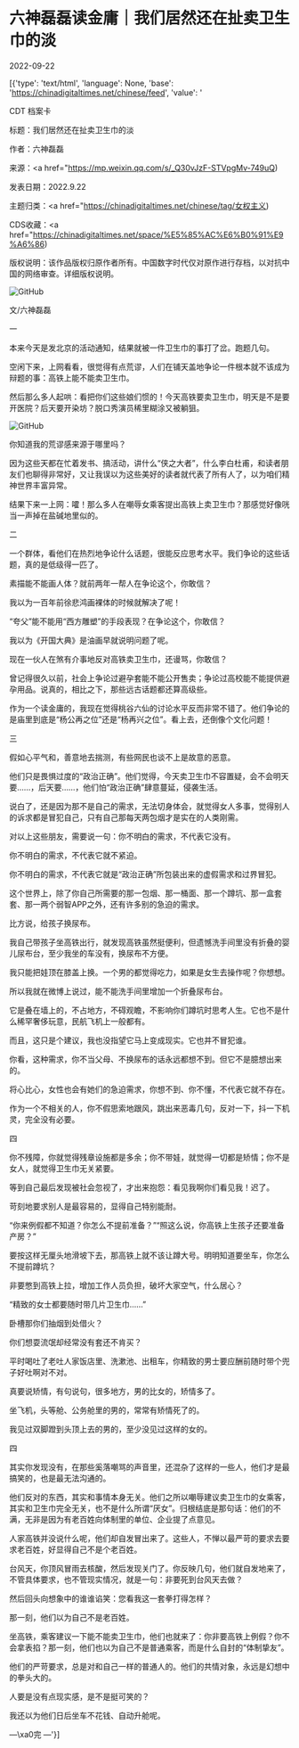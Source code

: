# 六神磊磊读金庸｜我们居然还在扯卖卫生巾的淡

2022-09-22

[{'type': 'text/html', 'language': None, 'base': 'https://chinadigitaltimes.net/chinese/feed', 'value': '

CDT 档案卡

标题：我们居然还在扯卖卫生巾的淡

作者：六神磊磊

来源：<a href="https://mp.weixin.qq.com/s/_Q30vJzF-STVpgMv-749uQ)

发表日期：2022.9.22

主题归类：<a href="https://chinadigitaltimes.net/chinese/tag/女权主义)

CDS收藏：<a href="https://chinadigitaltimes.net/space/%E5%85%AC%E6%B0%91%E9%A6%86)

版权说明：该作品版权归原作者所有。中国数字时代仅对原作进行存档，以对抗中国的网络审查。详细版权说明。





![GitHub](https://chinadigitaltimes.net/chinese/files/2022/09/image-1663841976548.png)

文/六神磊磊

一

本来今天是发北京的活动通知，结果就被一件卫生巾的事打了岔。跑题几句。

空闲下来，上网看看，很觉得有点荒谬，人们在铺天盖地争论一件根本就不该成为辩题的事：高铁上能不能卖卫生巾。

然后那么多人起哄：看把你们这些娘们惯的！今天高铁要卖卫生巾，明天是不是要开医院？后天要开染坊？脱口秀演员稀里糊涂又被躺狙。

![GitHub](https://chinadigitaltimes.net/chinese/files/2022/09/post-687396-632c382349d40.png)

你知道我的荒谬感来源于哪里吗？

因为这些天都在忙着发书、搞活动，讲什么“侠之大者”，什么李白杜甫，和读者朋友们也聊得非常好，又让我误以为这些美好的读者就代表了所有人了，以为咱们精神世界丰富异常。

结果下来一上网：嚯！那么多人在嘲辱女乘客提出高铁上卖卫生巾？那感觉好像咣当一声掉在盐碱地里似的。

二

一个群体，看他们在热烈地争论什么话题，很能反应思考水平。我们争论的这些话题，真的是低级得一匹了。

素描能不能画人体？就前两年一帮人在争论这个，你敢信？

我以为一百年前徐悲鸿画裸体的时候就解决了呢！

“夸父”能不能用“西方雕塑”的手段表现？在争论这个，你敢信？

我以为《开国大典》是油画早就说明问题了呢。

现在一伙人在煞有介事地反对高铁卖卫生巾，还谩骂，你敢信？

曾记得很久以前，社会上争论过避孕套能不能公开售卖；争论过高校能不能提供避孕用品。说真的，相比之下，那些远古话题都还算高级些。

作为一个读金庸的，我现在觉得桃谷六仙的讨论水平反而非常不错了。他们争论的是庙里到底是“杨公再之位”还是“杨再兴之位”。看上去，还倒像个文化问题！

三

假如心平气和，善意地去揣测，有些网民也谈不上是故意的恶意。

他们只是畏惧过度的“政治正确”。他们觉得，今天卖卫生巾不容置疑，会不会明天要……，后天要……，他们怕“政治正确”肆意蔓延，侵袭生活。

说白了，还是因为那不是自己的需求，无法切身体会，就觉得女人多事，觉得别人的诉求都是冒犯自己，只有自己那每天两包烟才是实在的人类刚需。

对以上这些朋友，需要说一句：你不明白的需求，不代表它没有。

你不明白的需求，不代表它就不紧迫。

你不明白的需求，不代表它就是“政治正确”所包装出来的虚假需求和过界冒犯。

这个世界上，除了你自己所需要的那一包烟、那一桶面、那一个蹲坑、那一盒套套、那一两个弱智APP之外，还有许多别的急迫的需求。

比方说，给孩子换尿布。

我自己带孩子坐高铁出行，就发现高铁虽然挺便利，但遗憾洗手间里没有折叠的婴儿尿布台，至少我坐的车没有，换尿布不方便。

我只能把娃顶在膝盖上换。一个男的都觉得吃力，如果是女生去操作呢？你想想。

所以我就在微博上说过，能不能洗手间里增加一个折叠尿布台。

它是叠在墙上的，不占地方，不碍观瞻，不影响你们蹲坑时思考人生。它也不是什么稀罕奢侈玩意，民航飞机上一般都有。

而且，这只是个建议，我也没指望它马上变成现实。它也并不冒犯谁。

你看，这种需求，你不当父母、不换尿布的话永远都想不到。但它不是臆想出来的。

将心比心，女性也会有她们的急迫需求，你想不到、你不懂，不代表它就不存在。

作为一个不相关的人，你不假思索地跟风，跳出来恶毒几句，反对一下，抖一下机灵，完全没有必要。

四

你不残障，你就觉得残章设施都是多余；你不带娃，就觉得一切都是矫情；你不是女人，就觉得卫生巾无关紧要。

等到自己最后发现被社会忽视了，才出来抱怨：看见我啊你们看见我！迟了。

苛刻地要求别人是最容易的，显得自己特别能耐。

“你来例假都不知道？你怎么不提前准备？”“照这么说，你高铁上生孩子还要准备产房？”

要按这样无厘头地滑坡下去，那高铁上就不该让蹲大号。明明知道要坐车，你怎么不提前蹲坑？

非要憋到高铁上拉，增加工作人员负担，破坏大家空气，什么居心？

“精致的女士都要随时带几片卫生巾……”

卧槽那你们抽烟到处借火？

你们想耍流氓却经常没有套还不肯买？

平时喝吐了老吐人家饭店里、洗漱池、出租车，你精致的男士要应酬前随时带个兜子好吐啊对不对。

真要说矫情，有句说句，很多地方，男的比女的，矫情多了。

坐飞机，头等舱、公务舱里的男的，常常有矫情死了的。

我见过双脚蹬到头顶上去的男的，至少没见过这样的女的。

四

其实你发现没有，在那些奚落嘲骂的声音里，还混杂了这样的一些人，他们才是最搞笑的，也是最无法沟通的。

他们反对的东西，其实和事情本身无关。他们之所以嘲辱建议卖卫生巾的女乘客，其实和卫生巾完全无关，也不是什么所谓“厌女”。归根结底是那句话：他们的不满，无非是因为有老百姓向体制里的单位、企业提了点意见。

人家高铁并没说什么呢，他们却自发冒出来了。这些人，不惮以最严苛的要求去要求老百姓，好显得自己不是个老百姓。

台风天，你顶风冒雨去核酸，然后发现关门了。你反映几句，他们就自发地来了，不管具体要求，也不管现实情况，就是一句：非要死到台风天去做？

然后回头向想象中的谁谁谄笑：您看我这一套拳打得怎样？

那一刻，他们以为自己不是老百姓。

坐高铁，乘客建议一下能不能卖卫生巾，他们也就来了：你非要高铁上例假？你不会拿表掐？那一刻，他们也以为自己不是普通乘客，而是什么自封的“体制挚友”。

他们的严苛要求，总是对和自己一样的普通人的。他们的共情对象，永远是幻想中的拳头大的。

人要是没有点现实感，是不是挺可笑的？

我还以为他们日后坐车不花钱、自动升舱呢。

—\xa0完 —'}]